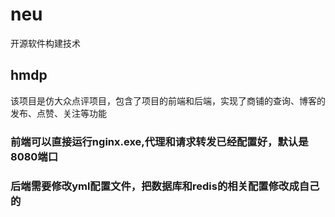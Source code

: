 # neu
开源软件构建技术
## hmdp
该项目是仿大众点评项目，包含了项目的前端和后端，实现了商铺的查询、博客的发布、点赞、关注等功能
### 前端可以直接运行nginx.exe,代理和请求转发已经配置好，默认是8080端口
### 后端需要修改yml配置文件，把数据库和redis的相关配置修改成自己的
